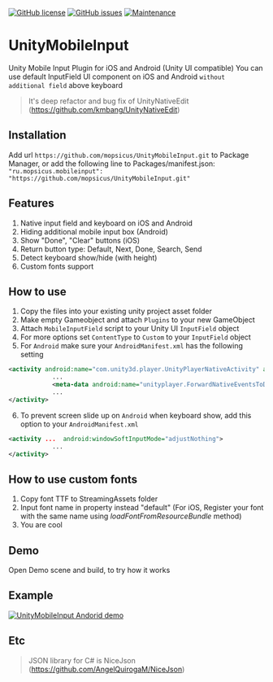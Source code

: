 [![GitHub license](https://img.shields.io/github/license/Naereen/StrapDown.js.svg)](https://github.com/mopsicus/UnityMobileInput/blob/master/LICENSE) [![GitHub issues](https://img.shields.io/github/issues/mopsicus/UnityMobileInput.svg)](https://GitHub.com/mopsicus/UnityMobileInput/issues/) [![Maintenance](https://img.shields.io/badge/Maintained%3F-yes-green.svg)](https://GitHub.com/mopsicus/UnityMobileInput/graphs/commit-activity)

# UnityMobileInput
Unity Mobile Input Plugin for iOS and Android (Unity UI compatible)
You can use default InputField UI component on iOS and Android `without additional field` above keyboard

> It's deep refactor and bug fix of UnityNativeEdit (https://github.com/kmbang/UnityNativeEdit)

## Installation
Add url `https://github.com/mopsicus/UnityMobileInput.git` to Package Manager, or add the following line to Packages/manifest.json: `"ru.mopsicus.mobileinput": "https://github.com/mopsicus/UnityMobileInput.git"`

## Features
1. Native input field and keyboard on iOS and Android
2. Hiding additional mobile input box (Android)
3. Show "Done", "Clear" buttons (iOS)
4. Return button type: Default, Next, Done, Search, Send
5. Detect keyboard show/hide (with height) 
6. Custom fonts support

## How to use
1. Copy the files into your existing unity project asset folder
2. Make empty Gameobject and attach ```Plugins``` to your new GameObject
3. Attach ```MobileInputField``` script to your Unity UI ```InputField``` object
4. For more options set ```ContentType``` to ```Custom``` to your ```InputField``` object
5. For `Android` make sure your `AndroidManifest.xml` has the following setting

```xml
<activity android:name="com.unity3d.player.UnityPlayerNativeActivity" android:label="@string/app_name">
            ...
            <meta-data android:name="unityplayer.ForwardNativeEventsToDalvik" android:value="true" />
            ...
</activity>
```
6. To prevent screen slide up on `Android` when keyboard show, add this option to your `AndroidManifest.xml`

```xml
<activity ...  android:windowSoftInputMode="adjustNothing">
            ...
</activity>
```

## How to use custom fonts
1. Copy font TTF to StreamingAssets folder
2. Input font name in property instead "default" (For iOS, Register your font with the same name using *loadFontFromResourceBundle* method)
3. You are cool


## Demo
Open Demo scene and build, to try how it works

## Example
[![UnityMobileInput Andorid demo](https://img.youtube.com/vi/181jrTj2Upg/0.jpg)](https://www.youtube.com/watch?v=181jrTj2Upg)

## Etc
> JSON library for C# is NiceJson (https://github.com/AngelQuirogaM/NiceJson)
